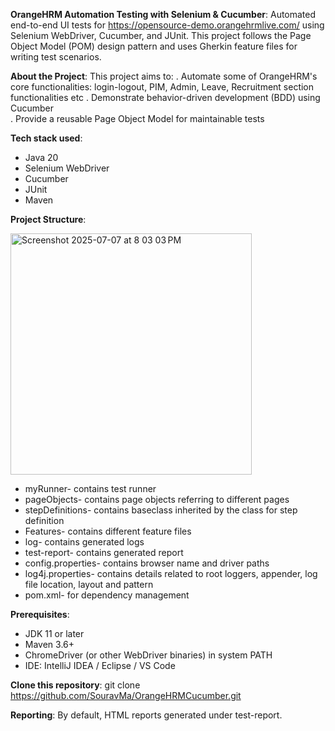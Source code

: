 **OrangeHRM Automation Testing with Selenium & Cucumber**:
Automated end-to-end UI tests for https://opensource-demo.orangehrmlive.com/ using Selenium WebDriver, Cucumber, and JUnit.
This project follows the Page Object Model (POM) design pattern and uses Gherkin feature files for writing test scenarios.

**About the Project**:
This project aims to:
. Automate some of OrangeHRM's core functionalities: login-logout, PIM, Admin, Leave, Recruitment section functionalities etc
. Demonstrate behavior-driven development (BDD) using Cucumber  
. Provide a reusable Page Object Model for maintainable tests

**Tech stack used**:
- Java 20
- Selenium WebDriver
- Cucumber
- JUnit
- Maven

**Project Structure**:

<img width="386" alt="Screenshot 2025-07-07 at 8 03 03 PM" src="https://github.com/user-attachments/assets/9dfba67c-2d66-4cb6-a834-9a87915b8a71" />

- myRunner- contains test runner
- pageObjects- contains page objects referring to different pages
- stepDefinitions- contains baseclass inherited by the class for step definition
- Features- contains different feature files
- log- contains generated logs
- test-report- contains generated report
- config.properties- contains browser name and driver paths
- log4j.properties- contains details related to root loggers, appender, log file location, layout and pattern
- pom.xml- for dependency management 

**Prerequisites**:
- JDK 11 or later
- Maven 3.6+
- ChromeDriver (or other WebDriver binaries) in system PATH
- IDE: IntelliJ IDEA / Eclipse / VS Code

**Clone this repository**:
git clone https://github.com/SouravMa/OrangeHRMCucumber.git

**Reporting**:
By default, HTML reports generated under test-report.
